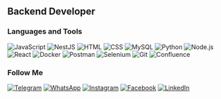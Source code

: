 

## Backend Developer

### Languages and Tools
![JavaScript](https://img.shields.io/badge/-JavaScript-2B2B2B?style-for-the-badge&logo=javascript)
![NestJS](https://img.shields.io/badge/-NestJS-2B2B2B?style-for-the-badge&logo=nestjs&logoColor=E0234E)
![HTML](https://img.shields.io/badge/-HTML-2B2B2B?style-for-the-badge&logo=html5)
![CSS](https://img.shields.io/badge/-CSS-2B2B2B?style-for-the-badge&logo=css3&logoColor=2C97CC)
![MySQL](https://img.shields.io/badge/-MySQL-2B2B2B?style-for-the-badge&logo=mysql)
![Python](https://img.shields.io/badge/-Python-2B2B2B?style-for-the-badge&logo=python)
![Node.js](https://img.shields.io/badge/-Node.js-2B2B2B?style-for-the-badge&logo=nodejs)
![React](https://img.shields.io/badge/-React-2B2B2B?style-for-the-badge&logo=react&logoColor=0757CE)
![Docker](https://img.shields.io/badge/-Docker-2B2B2B?style-for-the-badge&logo=docker&logoColor=1A71E8)
![Postman](https://img.shields.io/badge/-Postman-2B2B2B?style-for-the-badge&logo=Postman)
![Selenium](https://img.shields.io/badge/-Selenium-2B2B2B?style-for-the-badge&logo=selenium)
![Git](https://img.shields.io/badge/-Git-2B2B2B?style-for-the-badge&logo=git)
![Confluence](https://img.shields.io/badge/-Confluence-2B2B2B?style-for-the-badge&logo=confluence&logoColor=1A71E8)






### Follow Me

[![Telegram](https://img.shields.io/badge/-Telegram-2B2B2B?style-for-the-badge&logo=telegram)](https://t.me/buuuumba)
[![WhatsApp](https://img.shields.io/badge/-WhatsApp-2B2B2B?style-for-the-badge&logo=whatsapp)](https://api.whatsapp.com/send?%20phone=79606947375)
[![Instagram](https://img.shields.io/badge/-Instagram-2B2B2B?style-for-the-badge&logo=instagram)](https://www.instagram.com/noinstaboy)
[![Facebook](https://img.shields.io/badge/-Facebook-2B2B2B?style-for-the-badge&logo=Facebook)](https://www.facebook.com/dmitriy.bukreev.9/)
[![LinkedIn](https://img.shields.io/badge/-LinkedIn-2B2B2B?style-for-the-badge&logo=linkedin&logoColor=0C61BF)](https://www.linkedin.com/in/goldstrangeman/)
